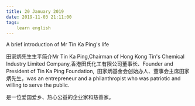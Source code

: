 ```yaml
---
title: 20 January 2019
date: 2019-11-03 21:11:00
tags:
    learn english
---
```

A brief introduction of Mr Tin Ka Ping's life

田家炳先生生平简介Mr Tin Ka Ping,Chairman of Hong Kong Tin's
Chemical Industry Limited Company,香港田氏化工有限公司董事长、Founder and President of Tin Ka Ping Foundation,  田家炳基金会创始办人、董事会主席田家炳先生，was an entrepreneur and a philanthropist who was patriotic and willing
to serve the public.











是一位爱国爱乡、热心公益的企业家和慈善家。
